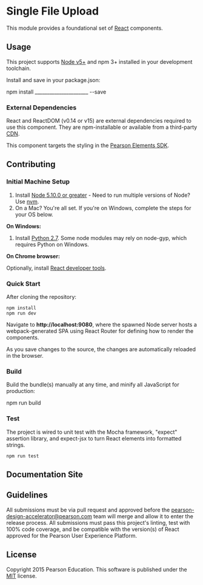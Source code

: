 # Single File Upload


This module provides a foundational set of [React](http://facebook.github.io/react) components.

## Usage

This project supports [Node v5+](https://nodejs.org) and npm 3+ installed in your development toolchain.

Install and save in your package.json:

npm install ______________________ --save

### External Dependencies

React and ReactDOM (v0.14 or v15) are external dependencies required to use this component. They are npm-installable or 
available from a third-party [CDN](https://cdnjs.com/libraries/react/).

This component targets the styling in the [Pearson Elements SDK](https://www.npmjs.com/package/pearson-elements).

## Contributing

### Initial Machine Setup

1. Install [Node 5.10.0 or greater](https://nodejs.org) - Need to run multiple versions of Node? Use [nvm](https://github.com/creationix/nvm).
2. On a Mac? You're all set. If you're on Windows, complete the steps for your OS below.  

**On Windows:**

1. Install [Python 2.7](https://www.python.org/downloads/). Some node modules may rely on node-gyp, which requires Python on Windows.

**On Chrome browser:**

Optionally, install [React developer tools](https://chrome.google.com/webstore/detail/react-developer-tools/fmkadmapgofadopljbjfkapdkoienihi?hl=en).

### Quick Start

After cloning the repository:

    npm install
    npm run dev
    
Navigate to **http://localhost:9080**, where the spawned Node server hosts a webpack-generated SPA using 
React Router for defining how to render the components.

As you save changes to the source, the changes are automatically reloaded in the browser.

### Build

Build the bundle(s) manually at any time, and minify all JavaScript for production:

npm run build

### Test

The project is wired to unit test with the Mocha framework, "expect" assertion library, and expect-jsx to turn React 
elements into formatted strings.

    npm run test

## Documentation Site


## Guidelines

All submissions must be via pull request and approved before the pearson-design-accelerator@pearson.com team will merge 
and allow it to enter the release process. All submissions must pass this project's linting, test with 100% code coverage, 
and be compatible with the version(s) of React approved for the Pearson User Experience Platform.

## License

Copyright 2015 Pearson Education. This software is published under the [MIT](LICENSE) license.
